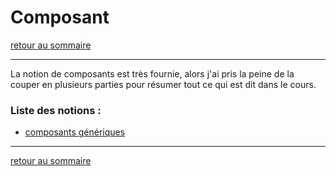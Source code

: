 # Composant

[retour au sommaire](./sommaire.md)

---

La notion de composants est très fournie, alors j'ai pris la peine de la couper en plusieurs parties pour résumer tout ce qui est dit dans le cours.

### Liste des notions :

* [composants génériques](./notesComposant.md/composantsGeneriques.md)
  
---

[retour au sommaire](./sommaire.md)
